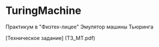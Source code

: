 # TuringMachine
Практикум в "Физтех-лицее" Эмулятор машины Тьюринга

[Техническое задание] (ТЗ_МТ.pdf)

